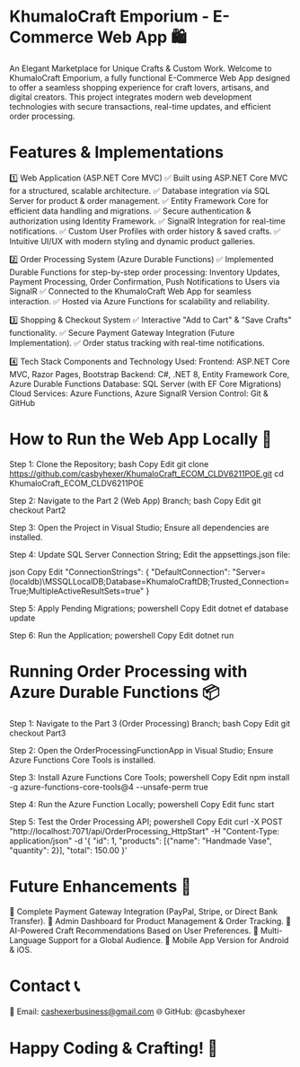 # KhumaloCraft Emporium - E-Commerce Web App 🛍️
An Elegant Marketplace for Unique Crafts & Custom Work.
Welcome to KhumaloCraft Emporium, a fully functional E-Commerce Web App designed to offer a seamless shopping experience for craft lovers, artisans, and digital creators. This project integrates modern web development technologies with secure transactions, real-time updates, and efficient order processing.

# Features & Implementations
1️⃣ Web Application (ASP.NET Core MVC)
✅ Built using ASP.NET Core MVC for a structured, scalable architecture.
✅ Database integration via SQL Server for product & order management.
✅ Entity Framework Core for efficient data handling and migrations.
✅ Secure authentication & authorization using Identity Framework.
✅ SignalR Integration for real-time notifications.
✅ Custom User Profiles with order history & saved crafts.
✅ Intuitive UI/UX with modern styling and dynamic product galleries.

2️⃣ Order Processing System (Azure Durable Functions)
✅ Implemented Durable Functions for step-by-step order processing:
Inventory Updates,
Payment Processing,
Order Confirmation,
Push Notifications to Users via SignalR
✅ Connected to the KhumaloCraft Web App for seamless interaction.
✅ Hosted via Azure Functions for scalability and reliability.

3️⃣ Shopping & Checkout System
✅ Interactive "Add to Cart" & "Save Crafts" functionality.
✅ Secure Payment Gateway Integration (Future Implementation).
✅ Order status tracking with real-time notifications.

4️⃣ Tech Stack
Components and Technology Used:
Frontend:	ASP.NET Core MVC, Razor Pages, Bootstrap
Backend:	C#, .NET 8, Entity Framework Core, Azure Durable Functions
Database:	SQL Server (with EF Core Migrations)
Cloud Services:	Azure Functions, Azure SignalR
Version Control:	Git & GitHub

# How to Run the Web App Locally 🚀
Step 1: Clone the Repository;
bash
Copy
Edit
git clone https://github.com/casbyhexer/KhumaloCraft_ECOM_CLDV6211POE.git
cd KhumaloCraft_ECOM_CLDV6211POE

Step 2: Navigate to the Part 2 (Web App) Branch;
bash
Copy
Edit
git checkout Part2

Step 3: Open the Project in Visual Studio;
Ensure all dependencies are installed.

Step 4: Update SQL Server Connection String;
Edit the appsettings.json file:

json
Copy
Edit
"ConnectionStrings": {
    "DefaultConnection": "Server=(localdb)\\MSSQLLocalDB;Database=KhumaloCraftDB;Trusted_Connection=True;MultipleActiveResultSets=true"
}

Step 5: Apply Pending Migrations;
powershell
Copy
Edit
dotnet ef database update

Step 6: Run the Application;
powershell
Copy
Edit
dotnet run

# Running Order Processing with Azure Durable Functions 📦
Step 1: Navigate to the Part 3 (Order Processing) Branch;
bash
Copy
Edit
git checkout Part3

Step 2: Open the OrderProcessingFunctionApp in Visual Studio;
Ensure Azure Functions Core Tools is installed.

Step 3: Install Azure Functions Core Tools;
powershell
Copy
Edit
npm install -g azure-functions-core-tools@4 --unsafe-perm true

Step 4: Run the Azure Function Locally;
powershell
Copy
Edit
func start

Step 5: Test the Order Processing API;
powershell
Copy
Edit
curl -X POST "http://localhost:7071/api/OrderProcessing_HttpStart" -H "Content-Type: application/json" -d '{ "id": 1, "products": [{"name": "Handmade Vase", "quantity": 2}], "total": 150.00 }'

# Future Enhancements 📢
🔹 Complete Payment Gateway Integration (PayPal, Stripe, or Direct Bank Transfer).
🔹 Admin Dashboard for Product Management & Order Tracking.
🔹 AI-Powered Craft Recommendations Based on User Preferences.
🔹 Multi-Language Support for a Global Audience.
🔹 Mobile App Version for Android & iOS.

# Contact 📞
📧 Email: cashexerbusiness@gmail.com
🌐 GitHub: @casbyhexer

# Happy Coding & Crafting! 🚀
